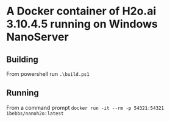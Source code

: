 # A Docker container of H2o.ai 3.10.4.5 running on Windows NanoServer

## Building 
From powershell run ```.\build.ps1```

## Running
From a command prompt ```docker run -it --rm -p 54321:54321 ibebbs/nanoh2o:latest```